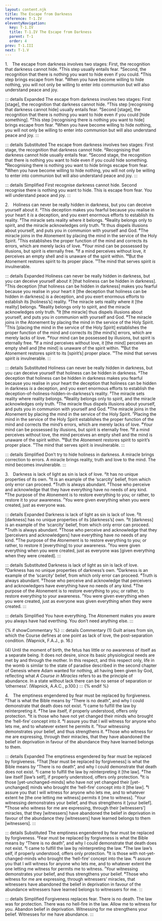 ```yaml
---
layout: content.njk
title: The Escape from Darkness
reference: T-1.IV
eleventyNavigation:
  key: T-1.IV
  title: T-1.IV The Escape from Darkness
  parent: T-1
  order: 4
prev: T-1.III
next: T-1.V
---
```


<div id=1 style=height:0></div>

1. The escape from darkness involves two stages: First, the recognition that darkness cannot hide. 
²This step usually entails fear. 
³Second, the recognition that there is nothing you want to hide even if you could. 
⁴This step brings escape from fear. 
⁵When you have become willing to hide nothing, you will not only be willing to enter into communion but will also understand peace and joy.

::: details Expanded
The escape from darkness involves two stages: First [stage], the recognition that darkness cannot hide. 
²This step [recognising that darkness cannot hide] usually entails fear. 
³Second [stage], the recognition that there is nothing you want to hide even if you could [hide something]. 
⁴This step [recognising there is nothing you want to hide] brings escape from fear. 
⁵When you have become willing to hide nothing, you will not only be willing to enter into communion but will also understand peace and joy.
:::

::: details Substituted
The escape from darkness involves two stages: First stage, the recognition that darkness cannot hide. 
²Recognising that darkness cannot hide usually entails fear. 
³Second stage, the recognition that there is nothing you want to hide even if you could hide something. 
⁴Recognising there is nothing you want to hide brings escape from fear. 
⁵When you have become willing to hide nothing, you will not only be willing to enter into communion but will also understand peace and joy.
:::

::: details Simplified
First recognise darkness cannot hide. 
Second recognise there is nothing you want to hide. 
This is escape from fear. 
You will understand peace and joy.
:::


2. Holiness can never be really hidden in darkness, but you can deceive yourself about it. 
²This deception makes you fearful because you realise in your heart it *is* a deception, and you exert enormous efforts to establish its reality. 
³The miracle sets reality where it belongs. 
⁴Reality belongs only to spirit, and the miracle acknowledges only truth. 
⁵It thus dispels illusions about yourself, and puts you in communion with yourself and God. 
⁶The miracle joins in the Atonement by placing the mind in the service of the Holy Spirit. 
⁷This establishes the proper function of the mind and corrects its errors, which are merely lacks of love. 
⁸Your mind can be possessed by illusions, but spirit is eternally free. 
⁹If a mind perceives without love, it perceives an empty shell and is unaware of the spirit within. 
¹⁰But the Atonement restores spirit to its proper place. 
¹¹The mind that serves spirit *is* invulnerable.

::: details Expanded
Holiness can never be really hidden in darkness, but you can deceive yourself about it [that holiness can be hidden in darkness]. 
²This deception [that holiness can be hidden in darkness] makes you fearful because you realise in your heart it [the deception that holiness can be hidden in darkness] *is* a deception, and you exert enormous efforts to establish its [holiness’s] reality. 
³The miracle sets reality where it [the reality] belongs. 
⁴Reality belongs only to spirit, and the miracle acknowledges only truth. 
⁵It [the miracle] thus dispels illusions about yourself, and puts you in communion with yourself and God. 
⁶The miracle joins in the Atonement by placing the mind in the service of the Holy Spirit. 
⁷This [placing the mind in the service of the Holy Spirit] establishes the proper function of the mind and corrects its [the mind’s] errors, which are merely lacks of love. 
⁸Your mind can be possessed by illusions, but spirit is eternally free. 
⁹If a mind perceives without love, it [the mind] perceives an empty shell and [the mind] is unaware of the spirit within. 
¹⁰But the Atonement restores spirit to its [spirit’s] proper place. 
¹¹The mind that serves spirit *is* invulnerable.
:::

::: details Substituted
Holiness can never be really hidden in darkness, but you can deceive yourself that holiness can be hidden in darkness. 
²The deception that holiness can be hidden in darkness makes you fearful because you realise in your heart the deception that holiness can be hidden in darkness *is* a deception, and you exert enormous efforts to establish the deception-of-holiness-hidden-in-darkness’s reality. 
³The miracle sets reality where reality belongs. 
⁴Reality belongs only to spirit, and the miracle acknowledges only truth. 
⁵The miracle thus dispels illusions about yourself, and puts you in communion with yourself and God. 
⁶The miracle joins in the Atonement by placing the mind in the service of the Holy Spirit. 
⁷Placing the mind in the service of the Holy Spirit establishes the proper function of the mind and corrects the mind’s errors, which are merely lacks of love. 
⁸Your mind can be possessed by illusions, but spirit is eternally free. 
⁹If a mind perceives without love, the mind perceives an empty shell and the mind is unaware of the spirit within. 
¹⁰But the Atonement restores spirit to spirit’s proper place. 
¹¹The mind that serves spirit *is* invulnerable.
:::

::: details Simplified
Don’t try to hide holiness in darkness. 
A miracle brings correction to errors. 
A miracle brings reality, truth and love to the mind. 
The mind becomes invulnerable.
:::


3. Darkness is lack of light as sin is lack of love. 
²It has no unique properties of its own. 
³It is an example of the ‘scarcity’ belief, from which only error can proceed. 
⁴Truth is always abundant. 
⁵Those who perceive and acknowledge that they have everything have no needs of any kind. 
⁶The purpose of the Atonement is to restore everything to you; or rather, to restore it to your awareness. 
⁷You were given everything when you were created, just as everyone was.

::: details Expanded
Darkness is lack of light as sin is lack of love. 
²It [darkness] has no unique properties of its [darkness’s] own. 
³It [darkness] is an example of the ‘scarcity’ belief, from which only error can proceed. 
⁴Truth is always abundant. 
⁵Those who perceive and acknowledge that they [perceivers and acknowledgers] have everything have no needs of any kind. 
⁶The purpose of the Atonement is to restore everything to you; or rather, to restore it [everything] to your awareness. 
⁷You were given everything when you were created, just as everyone was [given everything when they were created].
:::

::: details Substituted
Darkness is lack of light as sin is lack of love. 
²Darkness has no unique properties of darkness’s own. 
³Darkness is an example of the ‘scarcity’ belief, from which only error can proceed. 
⁴Truth is always abundant. 
⁵Those who perceive and acknowledge that perceivers and acknowledgers have everything have no needs of any kind. 
⁶The purpose of the Atonement is to restore everything to you; or rather, to restore everything to your awareness. 
⁷You were given everything when you were created, just as everyone was given everything when they were created.
:::

::: details Simplified
You have everything. 
The Atonement makes you aware you always have had everthing. 
You don’t need anything else.
:::

{% if showCommentary %}
::: details Commentary
(1) Guilt arises from sin, which the Course defines at one point as lack of love, the post-separation condition. (Wapnick, F.A.J., p. 16.)

(4) Until the moment of birth, the fetus has little or no awareness of itself as a separate being. It does not desire, since its basic physiological needs are met by and through the mother. In this respect, and this respect only, life in the womb is similar to the state of paradise described in the second chapter of Genesis where Adam wanted for nothing, all having been given by God, reflecting what *A Course in Miracles* refers to as the principle of abundance. In a state without lack there can be no sense of separation or ‘otherness’. (Wapnick, A.A.C., p.100.) 
::: 
{% endif %}


4. The emptiness engendered by fear must be replaced by forgiveness. 
²That is what the Bible means by “There is no death”, and why I could demonstrate that death does not exist. 
³I came to fulfill the law by reïnterpreting it. 
⁴The law itself, if properly understood, offers only protection. 
⁵It is those who have not yet changed their minds who brought the ‘hell-fire’ concept into it. 
⁶I assure you that I will witness for anyone who lets me, and to whatever extent he permits it. 
⁷Your witnessing demonstrates your belief, and thus strengthens it. 
⁸Those who witness for me are expressing, through their miracles, that they have abandoned the belief in deprivation in favour of the abundance they have learned belongs to them.

::: details Expanded
The emptiness engendered by fear must be replaced by forgiveness. 
²That [fear must be replaced by forgiveness] is what the Bible means by “There is no death”, and why I could demonstrate that death does not exist. 
³I came to fulfill the law by reïnterpreting it [the law]. 
⁴The law itself [law’s self], if properly understood, offers only protection. 
⁵It is those [yet-unchanged-minds] who have not yet changed their [yet-unchanged] minds who brought the ‘hell-fire’ concept into it [the law]. 
⁶I assure you that I will witness for anyone who lets me, and to whatever extent he [the one letting me witness] permits it [me to witness]. 
⁷Your witnessing demonstrates your belief, and thus strengthens it [your belief]. 
⁸Those who witness for me are expressing, through their [witnessers’] miracles, that they [witnessers] have abandoned the belief in deprivation in favour of the abundance they [witnessers] have learned belongs to them [witnessers].
:::

::: details Substituted
The emptiness engendered by fear must be replaced by forgiveness. 
²Fear must be replaced by forgiveness is what the Bible means by “There is no death”, and why I could demonstrate that death does not exist. 
³I came to fulfill the law by reïnterpreting the law. 
⁴The law law’s self, if properly understood, offers only protection. 
⁵It is those with not-yet-changed-minds who brought the ‘hell-fire’ concept into the law. 
⁶I assure you that I will witness for anyone who lets me, and to whatever extent the one letting me witness for permits me to witness. 
⁷Your witnessing demonstrates your belief, and thus strengthens your belief. ⁸Those who witness for me are expressing, through witnessers’ miracles, that witnessers have abandoned the belief in deprivation in favour of the abundance witnessers have learned belongs to witnessers for me.
:::

::: details Simplified
Forgiveness replaces fear. 
There is no death. 
The law was for protection. 
There was no hell-fire in the law. 
Allow me to witness for you. 
Abandon belief in deprivation. 
Witnessing for me strengthens your belief. 
Witnesses for me have abundance.
:::

